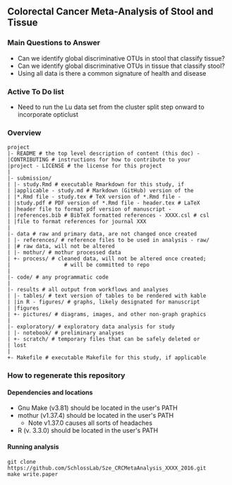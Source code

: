 ## Colorectal Cancer Meta-Analysis of Stool and Tissue

### Main Questions to Answer

* Can we identify global discriminative OTUs in stool that classify tissue?
* Can we identify global discriminative OTUs in tissue that classify stool?
* Using all data is there a common signature of health and disease



### Active To Do list

* Need to run the Lu data set from the cluster split step onward to incorporate opticlust


### Overview
	project
	|- README # the top level description of content (this doc) - 
	|CONTRIBUTING # instructions for how to contribute to your 
	|project - LICENSE # the license for this project
	|
	|- submission/
	| |- study.Rmd # executable Rmarkdown for this study, if 
	| |applicable - study.md # Markdown (GitHub) version of the 
	| |*.Rmd file - study.tex # TeX version of *.Rmd file - 
	| |study.pdf # PDF version of *.Rmd file - header.tex # LaTeX 
	| |header file to format pdf version of manuscript - 
	| |references.bib # BibTeX formatted references - XXXX.csl # csl 
	| |file to format references for journal XXX
	|
	|- data # raw and primary data, are not changed once created
	| |- references/ # reference files to be used in analysis - raw/ 
	| |# raw data, will not be altered
	| |- mothur/ # mothur processed data
	| +- process/ # cleaned data, will not be altered once created;
	|                 # will be committed to repo
	|
	|- code/ # any programmatic code
	|
	|- results # all output from workflows and analyses
	| |- tables/ # text version of tables to be rendered with kable 
	| |in R - figures/ # graphs, likely designated for manuscript 
	| |figures
	| +- pictures/ # diagrams, images, and other non-graph graphics
	|
	|- exploratory/ # exploratory data analysis for study
	| |- notebook/ # preliminary analyses
	| +- scratch/ # temporary files that can be safely deleted or 
	| lost
	|
	+- Makefile # executable Makefile for this study, if applicable
### How to regenerate this repository
#### Dependencies and locations  
* Gnu Make (v3.81) should be located in the user's PATH  
* mothur (v1.37.4) should be located in the user's PATH
	* Note v1.37.0 causes all sorts of headaches  	
* R (v. 3.3.0) should be located in the user's PATH  

#### Running analysis  
```git clone https://github.com/SchlossLab/Sze_CRCMetaAnalysis_XXXX_2016.git```  
```make write.paper```
